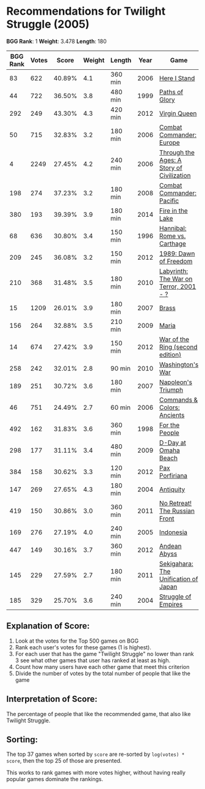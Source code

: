 # Recommendations for Twilight Struggle (2005)

__BGG Rank__: 1
__Weight__: 3.478
__Length__: 180

BGG Rank | Votes |  Score | Weight | Length | Year | Game
---------|-------|--------|--------|--------|------|-----
      83 |   622 | 40.89% |    4.1 | 360 min | 2006 | [Here I Stand](https://boardgamegeek.com/boardgame/17392)
      44 |   722 | 36.50% |    3.8 | 480 min | 1999 | [Paths of Glory](https://boardgamegeek.com/boardgame/91)
     292 |   249 | 43.30% |    4.3 | 420 min | 2012 | [Virgin Queen](https://boardgamegeek.com/boardgame/41066)
      50 |   715 | 32.83% |    3.2 | 180 min | 2006 | [Combat Commander: Europe](https://boardgamegeek.com/boardgame/21050)
       4 |  2249 | 27.45% |    4.2 | 240 min | 2006 | [Through the Ages: A Story of Civilization](https://boardgamegeek.com/boardgame/25613)
     198 |   274 | 37.23% |    3.2 | 180 min | 2008 | [Combat Commander: Pacific](https://boardgamegeek.com/boardgame/28181)
     380 |   193 | 39.39% |    3.9 | 180 min | 2014 | [Fire in the Lake](https://boardgamegeek.com/boardgame/144189)
      68 |   636 | 30.80% |    3.4 | 150 min | 1996 | [Hannibal: Rome vs. Carthage](https://boardgamegeek.com/boardgame/234)
     209 |   245 | 36.08% |    3.2 | 150 min | 2012 | [1989: Dawn of Freedom](https://boardgamegeek.com/boardgame/26997)
     210 |   368 | 31.48% |    3.5 | 180 min | 2010 | [Labyrinth: The War on Terror, 2001 - ?](https://boardgamegeek.com/boardgame/62227)
      15 |  1209 | 26.01% |    3.9 | 180 min | 2007 | [Brass](https://boardgamegeek.com/boardgame/28720)
     156 |   264 | 32.88% |    3.5 | 210 min | 2009 | [Maria](https://boardgamegeek.com/boardgame/40354)
      14 |   674 | 27.42% |    3.9 | 150 min | 2012 | [War of the Ring (second edition)](https://boardgamegeek.com/boardgame/115746)
     258 |   242 | 32.01% |    2.8 |  90 min | 2010 | [Washington's War](https://boardgamegeek.com/boardgame/38996)
     189 |   251 | 30.72% |    3.6 | 180 min | 2007 | [Napoleon's Triumph](https://boardgamegeek.com/boardgame/18098)
      46 |   751 | 24.49% |    2.7 |  60 min | 2006 | [Commands & Colors: Ancients](https://boardgamegeek.com/boardgame/14105)
     492 |   162 | 31.83% |    3.6 | 360 min | 1998 | [For the People](https://boardgamegeek.com/boardgame/833)
     298 |   177 | 31.11% |    3.4 | 480 min | 2009 | [D-Day at Omaha Beach](https://boardgamegeek.com/boardgame/29603)
     384 |   158 | 30.62% |    3.3 | 120 min | 2012 | [Pax Porfiriana](https://boardgamegeek.com/boardgame/128780)
     147 |   269 | 27.65% |    4.3 | 180 min | 2004 | [Antiquity](https://boardgamegeek.com/boardgame/13122)
     419 |   150 | 30.86% |    3.0 | 360 min | 2011 | [No Retreat! The Russian Front](https://boardgamegeek.com/boardgame/68264)
     169 |   276 | 27.19% |    4.0 | 240 min | 2005 | [Indonesia](https://boardgamegeek.com/boardgame/19777)
     447 |   149 | 30.16% |    3.7 | 360 min | 2012 | [Andean Abyss](https://boardgamegeek.com/boardgame/91080)
     145 |   229 | 27.59% |    2.7 | 180 min | 2011 | [Sekigahara: The Unification of Japan](https://boardgamegeek.com/boardgame/25021)
     185 |   329 | 25.70% |    3.6 | 240 min | 2004 | [Struggle of Empires](https://boardgamegeek.com/boardgame/9625)

## Explanation of Score: ##

1. Look at the votes for the Top 500 games on BGG
2. Rank each user's votes for these games (1 is highest).
3. For each user that has the game "Twilight Struggle" no lower than rank 3 see what other games that user has ranked at least as high.
4. Count how many users have each other game that meet this criterion
5. Divide the number of votes by the total number of people that like the game

## Interpretation of Score: ##

The percentage of people that like the recommended game, that also like Twilight Struggle.

## Sorting: ##

The top 37 games when sorted by `score` are re-sorted by `log(votes) * score`, then the top 25 of those are presented.

This works to rank games with more votes higher, without having really popular games dominate the rankings.
